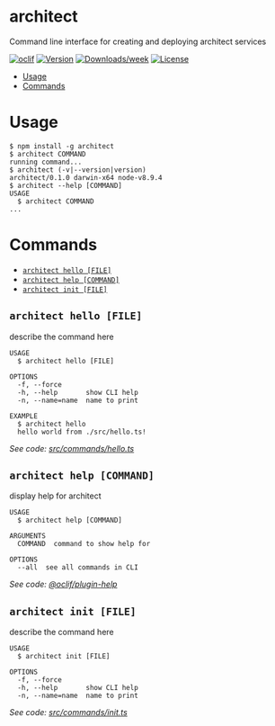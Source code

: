 architect
=========

Command line interface for creating and deploying architect services

[![oclif](https://img.shields.io/badge/cli-oclif-brightgreen.svg)](https://oclif.io)
[![Version](https://img.shields.io/npm/v/architect.svg)](https://npmjs.org/package/architect)
[![Downloads/week](https://img.shields.io/npm/dw/architect.svg)](https://npmjs.org/package/architect)
[![License](https://img.shields.io/npm/l/architect.svg)](https://github.com/snappi/architect-cli/blob/master/package.json)

<!-- toc -->
* [Usage](#usage)
* [Commands](#commands)
<!-- tocstop -->
# Usage
<!-- usage -->
```sh-session
$ npm install -g architect
$ architect COMMAND
running command...
$ architect (-v|--version|version)
architect/0.1.0 darwin-x64 node-v8.9.4
$ architect --help [COMMAND]
USAGE
  $ architect COMMAND
...
```
<!-- usagestop -->
# Commands
<!-- commands -->
* [`architect hello [FILE]`](#architect-hello-file)
* [`architect help [COMMAND]`](#architect-help-command)
* [`architect init [FILE]`](#architect-init-file)

## `architect hello [FILE]`

describe the command here

```
USAGE
  $ architect hello [FILE]

OPTIONS
  -f, --force
  -h, --help       show CLI help
  -n, --name=name  name to print

EXAMPLE
  $ architect hello
  hello world from ./src/hello.ts!
```

_See code: [src/commands/hello.ts](https://github.com/snappi/architect-cli/blob/v0.1.0/src/commands/hello.ts)_

## `architect help [COMMAND]`

display help for architect

```
USAGE
  $ architect help [COMMAND]

ARGUMENTS
  COMMAND  command to show help for

OPTIONS
  --all  see all commands in CLI
```

_See code: [@oclif/plugin-help](https://github.com/oclif/plugin-help/blob/v2.1.2/src/commands/help.ts)_

## `architect init [FILE]`

describe the command here

```
USAGE
  $ architect init [FILE]

OPTIONS
  -f, --force
  -h, --help       show CLI help
  -n, --name=name  name to print
```

_See code: [src/commands/init.ts](https://github.com/snappi/architect-cli/blob/v0.1.0/src/commands/init.ts)_
<!-- commandsstop -->
